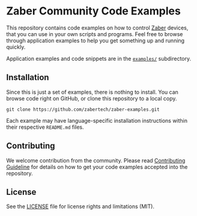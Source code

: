# Zaber Community Code Examples

This repository contains code examples on how to control [Zaber](https://www.zaber.com) devices, that you can use in your own scripts and programs.  Feel free to browse through application examples to help you get something up and running quickly.

Application examples and code snippets are in the [`examples/`](examples/) subdirectory.

## Installation

Since this is just a set of examples, there is nothing to install. You can browse code right on GitHub, or clone this repository to a local copy.

    git clone https://github.com/zabertech/zaber-examples.git

Each example may have language-specific installation instructions within their respective `README.md` files.

## Contributing

We welcome contribution from the community. Please read [Contributing Guideline](docs/CONTRIBUTING.md) for details on how to get your code examples accepted into the repository.

## License

See the [LICENSE](LICENSE) file for license rights and limitations (MIT).
